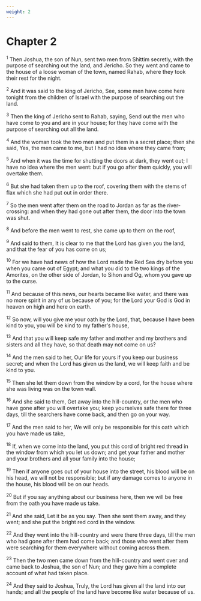 ```yaml
---
weight: 2
---
```


# Chapter 2

<sup>1</sup> Then Joshua, the son of Nun, sent two men from Shittim secretly, with the purpose of searching out the land, and Jericho. So they went and came to the house of a loose woman of the town, named Rahab, where they took their rest for the night. 

<sup>2</sup> And it was said to the king of Jericho, See, some men have come here tonight from the children of Israel with the purpose of searching out the land. 

<sup>3</sup> Then the king of Jericho sent to Rahab, saying, Send out the men who have come to you and are in your house; for they have come with the purpose of searching out all the land. 

<sup>4</sup> And the woman took the two men and put them in a secret place; then she said, Yes, the men came to me, but I had no idea where they came from; 

<sup>5</sup> And when it was the time for shutting the doors at dark, they went out; I have no idea where the men went: but if you go after them quickly, you will overtake them. 

<sup>6</sup> But she had taken them up to the roof, covering them with the stems of flax which she had put out in order there. 

<sup>7</sup> So the men went after them on the road to Jordan as far as the river-crossing: and when they had gone out after them, the door into the town was shut. 

<sup>8</sup> And before the men went to rest, she came up to them on the roof, 

<sup>9</sup> And said to them, It is clear to me that the Lord has given you the land, and that the fear of you has come on us; 

<sup>10</sup> For we have had news of how the Lord made the Red Sea dry before you when you came out of Egypt; and what you did to the two kings of the Amorites, on the other side of Jordan, to Sihon and Og, whom you gave up to the curse. 

<sup>11</sup> And because of this news, our hearts became like water, and there was no more spirit in any of us because of you; for the Lord your God is God in heaven on high and here on earth. 

<sup>12</sup> So now, will you give me your oath by the Lord, that, because I have been kind to you, you will be kind to my father's house, 

<sup>13</sup> And that you will keep safe my father and mother and my brothers and sisters and all they have, so that death may not come on us? 

<sup>14</sup> And the men said to her, Our life for yours if you keep our business secret; and when the Lord has given us the land, we will keep faith and be kind to you. 

<sup>15</sup> Then she let them down from the window by a cord, for the house where she was living was on the town wall. 

<sup>16</sup> And she said to them, Get away into the hill-country, or the men who have gone after you will overtake you; keep yourselves safe there for three days, till the searchers have come back, and then go on your way. 

<sup>17</sup> And the men said to her, We will only be responsible for this oath which you have made us take, 

<sup>18</sup> If, when we come into the land, you put this cord of bright red thread in the window from which you let us down; and get your father and mother and your brothers and all your family into the house; 

<sup>19</sup> Then if anyone goes out of your house into the street, his blood will be on his head, we will not be responsible; but if any damage comes to anyone in the house, his blood will be on our heads. 

<sup>20</sup> But if you say anything about our business here, then we will be free from the oath you have made us take. 

<sup>21</sup> And she said, Let it be as you say. Then she sent them away, and they went; and she put the bright red cord in the window. 

<sup>22</sup> And they went into the hill-country and were there three days, till the men who had gone after them had come back; and those who went after them were searching for them everywhere without coming across them. 

<sup>23</sup> Then the two men came down from the hill-country and went over and came back to Joshua, the son of Nun; and they gave him a complete account of what had taken place. 

<sup>24</sup> And they said to Joshua, Truly, the Lord has given all the land into our hands; and all the people of the land have become like water because of us. 


